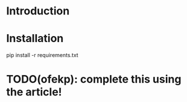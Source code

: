 # Introduction


# Installation
pip install -r requirements.txt

# TODO(ofekp): complete this using the article!